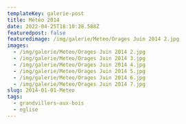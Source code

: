 ```yaml
---
templateKey: galerie-post
title: Météo 2014
date: 2022-04-25T18:10:28.588Z
featuredpost: false
featuredimage: /img/galerie/Meteo/Orages Juin 2014 2.jpg
images:
  - /img/galerie/Meteo/Orages Juin 2014 2.jpg
  - /img/galerie/Meteo/Orages Juin 2014 3.jpg
  - /img/galerie/Meteo/Orages Juin 2014 4.jpg
  - /img/galerie/Meteo/Orages Juin 2014 5.jpg
  - /img/galerie/Meteo/Orages Juin 2014 6.jpg
  - /img/galerie/Meteo/Orages Juin 2014 7.jpg
slug: 2014-01-01-Meteo
tags:
  - grandvillers-aux-bois
  - eglise
---
```

